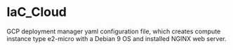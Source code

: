 # IaC_Cloud

GCP deployment manager yaml configuration file,
which creates compute instance type e2-micro with a Debian 9
OS and installed NGINX web server.

